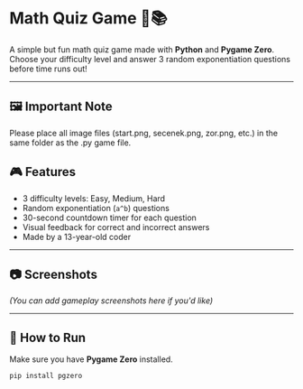 # Math Quiz Game 🧠📚

A simple but fun math quiz game made with **Python** and **Pygame Zero**.  
Choose your difficulty level and answer 3 random exponentiation questions before time runs out!

---

## 🖼️ Important Note

Please place all image files (start.png, secenek.png, zor.png, etc.) in the same folder as the .py game file.

## 🎮 Features
- 3 difficulty levels: Easy, Medium, Hard
- Random exponentiation (`a^b`) questions
- 30-second countdown timer for each question
- Visual feedback for correct and incorrect answers
- Made by a 13-year-old coder

---

## 📷 Screenshots
*(You can add gameplay screenshots here if you'd like)*

---

## 🚀 How to Run
Make sure you have **Pygame Zero** installed.



```bash
pip install pgzero

